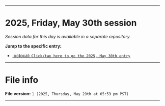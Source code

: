 
***

# 2025, Friday, May 30th session

_Session data for this day is available in a separate repository._

**Jump to the specific entry:**

- [:octocat: `Click/tap here to go the 2025, May 30th entry`](https://github.com/seanpm2001/SeansLifeArchive_Images_TinyTower_Y2025/tree/SeansLifeArchive_Images_TinyTower_Y2025_Main-dev/2025/05_May/29/)

***

# File info

**File version:** `1 (2025, Thursday, May 29th at 05:53 pm PST)`

***
